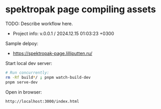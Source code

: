 <!--
@since 2024.12.14, 16:00
@changed 2024.12.14, 20:04
-->

# spektropak page compiling assets

TODO: Describe workflow here.

- Project info: v.0.0.1 / 2024.12.15 01:03:23 +0300

Sample delpoy:

- https://spektropak-page.lilliputten.ru/

Start local dev server:

```bash
# Run concurrently:
rm -Rf build*/ ; pnpm watch-build-dev
pnpm serve-dev
```

Open in browser:

```
http://localhost:3000/index.html
```
